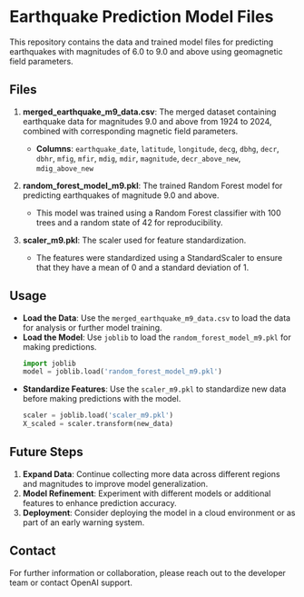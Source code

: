 
# Earthquake Prediction Model Files

This repository contains the data and trained model files for predicting earthquakes with magnitudes of 6.0 to 9.0 and above using geomagnetic field parameters.

## Files

1. **merged_earthquake_m9_data.csv**: The merged dataset containing earthquake data for magnitudes 9.0 and above from 1924 to 2024, combined with corresponding magnetic field parameters.
   - **Columns**: `earthquake_date`, `latitude`, `longitude`, `decg`, `dbhg`, `decr`, `dbhr`, `mfig`, `mfir`, `mdig`, `mdir`, `magnitude`, `decr_above_new`, `mdig_above_new`

2. **random_forest_model_m9.pkl**: The trained Random Forest model for predicting earthquakes of magnitude 9.0 and above.
   - This model was trained using a Random Forest classifier with 100 trees and a random state of 42 for reproducibility.

3. **scaler_m9.pkl**: The scaler used for feature standardization.
   - The features were standardized using a StandardScaler to ensure that they have a mean of 0 and a standard deviation of 1.

## Usage

- **Load the Data**: Use the `merged_earthquake_m9_data.csv` to load the data for analysis or further model training.
- **Load the Model**: Use `joblib` to load the `random_forest_model_m9.pkl` for making predictions.
  ```python
  import joblib
  model = joblib.load('random_forest_model_m9.pkl')
  ```
- **Standardize Features**: Use the `scaler_m9.pkl` to standardize new data before making predictions with the model.
  ```python
  scaler = joblib.load('scaler_m9.pkl')
  X_scaled = scaler.transform(new_data)
  ```

## Future Steps

1. **Expand Data**: Continue collecting more data across different regions and magnitudes to improve model generalization.
2. **Model Refinement**: Experiment with different models or additional features to enhance prediction accuracy.
3. **Deployment**: Consider deploying the model in a cloud environment or as part of an early warning system.

## Contact

For further information or collaboration, please reach out to the developer team or contact OpenAI support.

